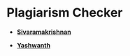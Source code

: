 Plagiarism Checker
============================================

* **[Sivaramakrishnan](https://github.com/Sivaramakrishnan1998)**



* **[Yashwanth](https://github.com/nithinoffcl)**
